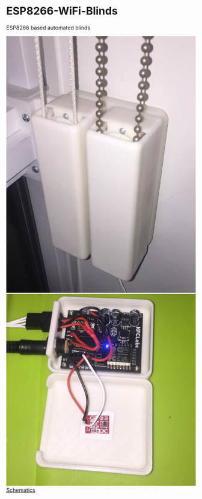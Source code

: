 # ESP8266-WiFi-Blinds

ESP8266 based automated blinds

![Motorized blinds](https://raw.githubusercontent.com/sascha432/ESP8266-WiFi-Blinds/master/images/IMG_0361.JPG)
![Controller](https://raw.githubusercontent.com/sascha432/ESP8266-WiFi-Blinds/master/images/IMG_0365.JPG)
[Schematics](https://easyeda.com/sascha23095123423/iot_blinds_controller)
